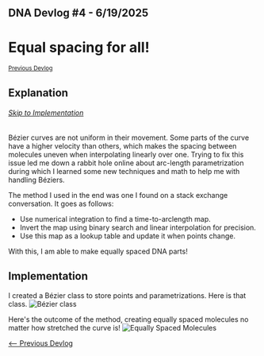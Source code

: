 ## DNA Devlog #4 - 6/19/2025
# Equal spacing for all!
<small>[Previous Devlog](DNA_DEVLOG_4.md)</small>

## Explanation
###### [Skip to Implementation](#implementation)

Bézier curves are not uniform in their movement. Some parts of the curve have a higher velocity than others, which makes the spacing between molecules uneven when interpolating linearly over one. Trying to fix this issue led me down a rabbit hole online about arc-length parametrization during which I learned some new techniques and math to help me with handling Béziers.

The method I used in the end was one I found on a stack exchange conversation. It goes as follows:
- Use numerical integration to find a time-to-arclength map.
- Invert the map using binary search and linear interpolation for precision.
- Use this map as a lookup table and update it when points change.

With this, I am able to make equally spaced DNA parts!

## Implementation

I created a Bézier class to store points and parametrizations. Here is that class.
![Bézier class](DNA_devlog_5_bézier_class.png)

Here's the outcome of the method, creating equally spaced molecules no matter how stretched the curve is!
![Equally Spaced Molecules](DNA_devlog_5_equal_space.png)

[<-- Previous Devlog](DNA_DEVLOG_4.md)